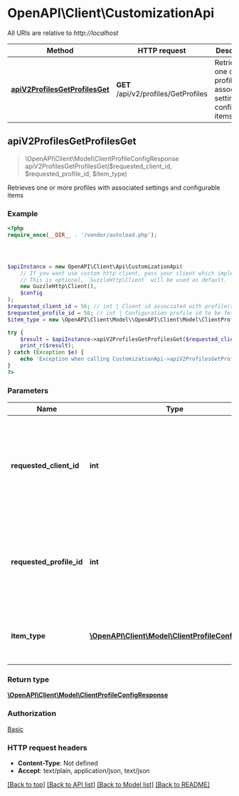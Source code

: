 # OpenAPI\Client\CustomizationApi

All URIs are relative to *http://localhost*

Method | HTTP request | Description
------------- | ------------- | -------------
[**apiV2ProfilesGetProfilesGet**](CustomizationApi.md#apiV2ProfilesGetProfilesGet) | **GET** /api/v2/profiles/GetProfiles | Retrieves one or more profiles with associated settings and configurable items



## apiV2ProfilesGetProfilesGet

> \OpenAPI\Client\Model\ClientProfileConfigResponse apiV2ProfilesGetProfilesGet($requested_client_id, $requested_profile_id, $item_type)

Retrieves one or more profiles with associated settings and configurable items

### Example

```php
<?php
require_once(__DIR__ . '/vendor/autoload.php');




$apiInstance = new OpenAPI\Client\Api\CustomizationApi(
    // If you want use custom http client, pass your client which implements `GuzzleHttp\ClientInterface`.
    // This is optional, `GuzzleHttp\Client` will be used as default.
    new GuzzleHttp\Client(),
    $config
);
$requested_client_id = 56; // int | Client id associated with profile(s) to be fetched  Null value will use client id submitting the request or default client id as applicable.
$requested_profile_id = 56; // int | Configuration profile id to be fetched  Use 0 to indicate all profiles  Null value will use profile id from request or 0 if not set.
$item_type = new \OpenAPI\Client\Model\\OpenAPI\Client\Model\ClientProfileConfigTypes(); // \OpenAPI\Client\Model\ClientProfileConfigTypes | Item Type  Examples:    Configuration, Bundle, Exclusion, Override, All

try {
    $result = $apiInstance->apiV2ProfilesGetProfilesGet($requested_client_id, $requested_profile_id, $item_type);
    print_r($result);
} catch (Exception $e) {
    echo 'Exception when calling CustomizationApi->apiV2ProfilesGetProfilesGet: ', $e->getMessage(), PHP_EOL;
}
?>
```

### Parameters


Name | Type | Description  | Notes
------------- | ------------- | ------------- | -------------
 **requested_client_id** | **int**| Client id associated with profile(s) to be fetched  Null value will use client id submitting the request or default client id as applicable. | [optional]
 **requested_profile_id** | **int**| Configuration profile id to be fetched  Use 0 to indicate all profiles  Null value will use profile id from request or 0 if not set. | [optional]
 **item_type** | [**\OpenAPI\Client\Model\ClientProfileConfigTypes**](../Model/.md)| Item Type  Examples:    Configuration, Bundle, Exclusion, Override, All | [optional]

### Return type

[**\OpenAPI\Client\Model\ClientProfileConfigResponse**](../Model/ClientProfileConfigResponse.md)

### Authorization

[Basic](../../README.md#Basic)

### HTTP request headers

- **Content-Type**: Not defined
- **Accept**: text/plain, application/json, text/json

[[Back to top]](#) [[Back to API list]](../../README.md#documentation-for-api-endpoints)
[[Back to Model list]](../../README.md#documentation-for-models)
[[Back to README]](../../README.md)

